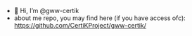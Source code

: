 * 👋 Hi, I’m @gww-certik 
* about me repo, you may find here (if you have access ofc): https://github.com/CertiKProject/gww-certik/

<!---
* 👀 I’m interested in ...
* 🌱 I’m currently learning ...
* 💞️ I’m looking to collaborate on ...
* 📫 How to reach me ...

gww-certik/gww-certik is a ✨ special ✨ repository because its `README.md` (this file) appears on your GitHub profile.
You can click the Preview link to take a look at your changes.
--->

